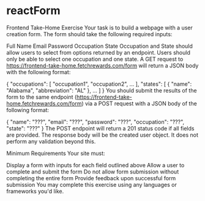 # reactForm

Frontend Take-Home Exercise
Your task is to build a webpage with a user creation form. The form should take the following required inputs:

Full Name
Email
Password
Occupation
State
Occupation and State should allow users to select from options returned by an endpoint. Users should only be able to select one occupation and one state. A GET request to https://frontend-take-home.fetchrewards.com/form will return a JSON body with the following format:

{
"occupations": [
"occupation1",
"occupation2",
...
],
"states": [
{
"name": "Alabama",
"abbreviation": "AL"
},
...
]
}
You should submit the results of the form to the same endpoint (https://frontend-take-home.fetchrewards.com/form) via a POST request with a JSON body of the following format:

{
"name": "???",
"email": "???",
"password": "???",
"occupation": "???",
"state": "???"
}
The POST endpoint will return a 201 status code if all fields are provided. The response body will be the created user object. It does not perform any validation beyond this.

Minimum Requirements
Your site must:

Display a form with inputs for each field outlined above
Allow a user to complete and submit the form
Do not allow form submission without completing the entire form
Provide feedback upon successful form submission
You may complete this exercise using any languages or frameworks you'd like.
